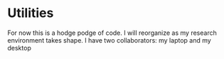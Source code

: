 # Utilities
For now this is a hodge podge of code. I will reorganize as my research environment takes shape.
I have two collaborators: my laptop and my desktop
